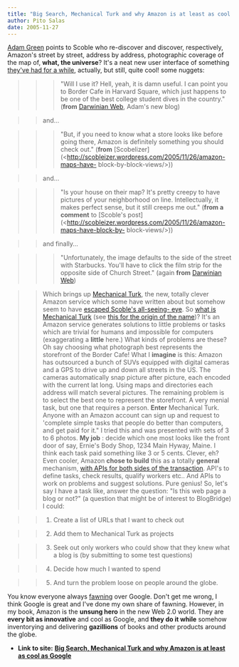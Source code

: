 ```yaml
---
title: "Big Search, Mechanical Turk and why Amazon is at least as cool as Google"
author: Pito Salas
date: 2005-11-27
---
```


[Adam Green](<http://darwinianweb.com/archive/2005/1127.html#9:31AM>) points
to Scoble who re-discover and discover, respectively, Amazon's street by
street, address by address, photographic coverage of the map of, **what, the
universe**? It's a neat new user interface of something [they've had for a
while](</weblogs/archives/000571.php>), actually, but still, quite cool! some
nuggets:

>>

>>> "Will I use it? Hell, yeah, it is damn useful. I can point you to Border
Cafe in Harvard Square, which just happens to be one of the best college
student dives in the country." (**from** [Darwinian
Web](<http://darwinianweb.com/archive/2005/1127.html#9:31AM>), Adam's new
blog)

>>

>> and…

>>

>>> "But, if you need to know what a store looks like before going there,
Amazon is definitely something you should check out." (**from**
[Scobelizer](<http://scobleizer.wordpress.com/2005/11/26/amazon-maps-have-
block-by-block-views/>))

>>

>> and…

>>

>>> "Is your house on their map? It's pretty creepy to have pictures of your
neighborhood on line. Intellectually, it makes perfect sense, but it still
creeps me out." (**from a comment** to [Scoble's
post](<http://scobleizer.wordpress.com/2005/11/26/amazon-maps-have-block-by-
block-views/>))

>>

>> and finally…

>>

>>> "Unfortunately, the image defaults to the side of the street with
Starbucks. You'll have to click the film strip for the opposite side of Church
Street." (again **from** [Darwinian
Web](<http://darwinianweb.com/archive/2005/1127.html#9:31AM>))

>>

>> Which brings up [Mechanical Turk](<http://www.mturk.com/mturk/welcome>),
the new, totally clever Amazon service which some have written about but
somehow seem to have [escaped Scoble's all-seeing-
eye](</weblogs/archives/000571.php>). So [what is Mechanical
Turk](<http://www.mturk.com/mturk/help?helpPage=main>) (see [this for the
origin of the name](<http://en.wikipedia.org/wiki/Mechanical_Turk>))? It's an
Amazon service generates solutions to little problems or tasks which are
trivial for humans and impossible for computers (exaggerating a **little**
here.) What kinds of problems are these? Oh say choosing what photograph best
represents the storefront of the Border Cafe! What I **imagine** is this:
Amazon has outsourced a bunch of SUVs equipped with digital cameras and a GPS
to drive up and down all streets in the US. The cameras automatically snap
picture after picture, each encoded with the current lat long. Using maps and
directories each address will match several pictures. The remaining problem is
to select the best one to represent the storefront. A very menial task, but
one that requires a person. **Enter** Mechanical Turk. Anyone with an Amazon
account can sign up and request to 'complete simple tasks that people do
better than computers, and get paid for it." I tried this and was presented
with sets of 3 to 6 photos. **My job** : decide which one most looks like the
front door of say, Ernie's Body Shop, 1234 Main Hyway, Maine. I think each
task paid something like 3 or 5 cents. Clever, eh? Even cooler, Amazon **chose
to build** this as a totally **general** mechanism, [with APIs for both sides
of the
transaction](<http://www.amazon.com/gp/browse.html/ref=sc_fe_l_2_3435361_4/103-7273412-8615809?%5Fencoding=UTF8&node=15879911&no=3435361&me=A36L942TSJ2AJA>).
API's to define tasks, check results, qualify workers etc.. And APIs to work
on problems and suggest solutions. Pure genius! So, let's say I have a task
like, answer the question: "Is this web page a blog or not?" (a question that
might be of interest to BlogBridge) I could:

>>

>>   1. Create a list of URLs that I want to check out

>>   2. Add them to Mechanical Turk as projects

>>   3. Seek out only workers who could show that they knew what a blog is (by
submitting to some test questions)

>>   4. Decide how much I wanted to spend

>>   5. And turn the problem loose on people around the globe.

>>

You know everyone always
[fawning](<http://www.pbs.org/cringely/pulpit/pulpit20051117.html>) over
Google. Don't get me wrong, I think Google is great and I've done my own share
of fawning.  However, in my book, Amazon is the **unsung hero** in the new Web
2.0 world. They are **every bit as innovative** and cool as Google, and **they
do it while** somehow inventorying and delivering **gazillions** of books and
other products around the globe.


* **Link to site:** **[Big Search, Mechanical Turk and why Amazon is at least as cool as Google](None)**
